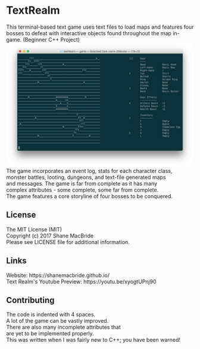 # TextRealm
This terminal-based text game uses text files to load maps and features four bosses to defeat with interactive objects found throughout the map in-game. (Beginner C++ Project)<br>
![Screenshot](/img/preview.png)
<br>The game incorporates an event log, stats for each character class,<br>
monster battles, looting, dungeons, and text-file generated maps<br>
and messages.  The game is far from complete as it has many<br>
complex attributes - some complete, some far from complete.<br>
The game features a core storyline of four bosses to be conquered.<br>
<h2>License</h2>
The MIT License (MIT)<br>
Copyright (c) 2017 Shane MacBride<br>
Please see LICENSE file for additional information.<br>
<h2>Links</h2>
Website: https://shanemacbride.github.io/<br>
Text Realm's Youtube Preview: https://youtu.be/xyogtUPnj90<br>
<h2>Contributing</h2>
The code is indented with 4 spaces.<br>
A lot of the game can be vastly improved.<br>
There are also many incomplete attributes that<br>
are yet to be implemented properly.<br>
This was written when I was fairly new to C++; you have been warned!<br>

